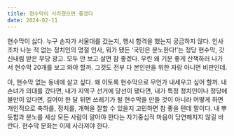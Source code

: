 ```yaml
---
title: 현수막이 사라졌으면 좋겠다
date: 2024-02-11
---
```


현수막이 싫다. 누구 손자가 서울대를 갔는지, 행시 합격을 했는지 궁금하지 않다. 인사조차 나눈 적 없는 정치인의 명절 인사, 뭐가 됐든 ‘국민은 분노한다!’는 정당 현수막, 갓 신내림 받은 무당 광고. 모두 안 보고 살면 참 좋겠다. 우린 왜 기분 좋게 산책하러 나가서 현수막 20개를 보고 와야 할까. 그것도 전부 다 본인만을 위한 자랑 아니면 비판인데.

아, 현수막 없는 동네에 살고 싶다. 왜 이토록 현수막으로 무언가 내세우고 싶어 할까. 내 손녀가 의대를 갔다면, 내가 지역구 선거에 당선이 됐다면, 내가 특정 정치인이나 정당에 불만이 있다면, 길어야 한 달 뒤면 쓰레기가 될 현수막을 만들 것이 아니라 어떻게 하면 개인적으로 축하를, 정치를, 개혁을 잘할 수 있을지 고민하면 참 좋을 텐데 말이다. 내 뿌듯함과 분노를 세상 모든 사람이 알아야 한다는 자기중심적 마음이 당연해지지 않길 바란다. 현수막 문화는 이제 사라져야 한다.